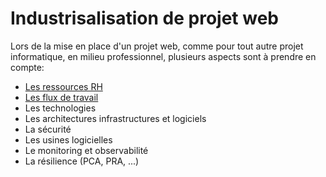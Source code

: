 # Industrisalisation de projet web

Lors de la mise en place d'un projet web, comme pour tout autre projet informatique, en milieu professionnel, plusieurs aspects sont à prendre en compte:
* [Les ressources RH](https://github.com/Cyphle/wiki/blob/main/Industrialisation/Industrialisation_RessourcesRH.md)
* [Les flux de travail](https://github.com/Cyphle/wiki/blob/main/Industrialisation/Industrialisation_FluxTravail.md)
* Les technologies
* Les architectures infrastructures et logiciels
* La sécurité
* Les usines logicielles
* Le monitoring et observabilité
* La résilience (PCA, PRA, ...)